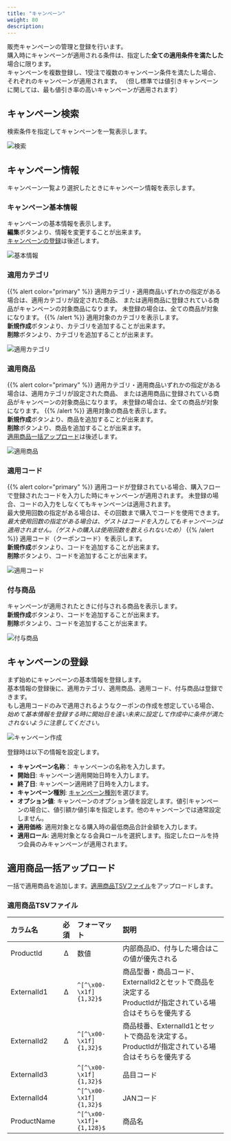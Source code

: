 ```yaml
---
title: "キャンペーン"
weight: 80
description: 
---
```


販売キャンペーンの管理と登録を行います。  
購入時にキャンペーンが適用される条件は、指定した**全ての適用条件を満たした**場合に限ります。  
キャンペーンを複数登録し、1受注で複数のキャンペーン条件を満たした場合、それぞれのキャンペーンが適用されます。
（但し標準では値引きキャンペーンに関しては、最も値引き率の高いキャンペーンが適用されます）


## キャンペーン検索
検索条件を指定してキャンペーンを一覧表示します。

![検索](search.png)

## キャンペーン情報
キャンペーン一覧より選択したときにキャンペーン情報を表示します。

### キャンペーン基本情報
キャンペーンの基本情報を表示します。  
**編集**ボタンより、情報を変更することが出来ます。  
[キャンペーンの登録](.#キャンペーンの登録)は後述します。

![基本情報](basic-info.png)

### 適用カテゴリ
{{% alert color="primary" %}}
適用カテゴリ・適用商品いずれかの指定がある場合は、適用カテゴリが設定された商品、
または適用商品に登録されている商品がキャンペーンの対象商品になります。
未登録の場合は、全ての商品が対象になります。
{{% /alert %}}
適用対象のカテゴリを表示します。  
**新規作成**ボタンより、カテゴリを追加することが出来ます。  
**削除**ボタンより、カテゴリを追加することが出来ます。

![適用カテゴリ](apply-category.png)

### 適用商品
{{% alert color="primary" %}}
適用カテゴリ・適用商品いずれかの指定がある場合は、適用カテゴリが設定された商品、
または適用商品に登録されている商品がキャンペーンの対象商品になります。
未登録の場合は、全ての商品が対象になります。
{{% /alert %}}
適用対象の商品を表示します。  
**新規作成**ボタンより、商品を追加することが出来ます。  
**削除**ボタンより、商品を追加することが出来ます。  
[適用商品一括アップロード](.#適用商品一括アップロード)は後述します。

![適用商品](apply-product.png)

### 適用コード
{{% alert color="primary" %}}
適用コードが登録されている場合、購入フローで登録されたコードを入力した時にキャンペーンが適用されます。
未登録の場合、コードの入力をしなくてもキャンペーンは適用されます。  
最大使用回数の指定がある場合は、その回数まで購入でコードを使用できます。  
*最大使用回数の指定がある場合は、ゲストはコードを入力してもキャンペーンは適用されません。（ゲストの購入は使用回数を数えられないため）*
{{% /alert %}}
適用コード（クーポンコード）を表示します。  
**新規作成**ボタンより、コードを追加することが出来ます。  
**削除**ボタンより、コードを追加することが出来ます。  

![適用コード](apply-code.png)

### 付与商品
キャンペーンが適用されたときに付与される商品を表示します。  
**新規作成**ボタンより、コードを追加することが出来ます。  
**削除**ボタンより、コードを追加することが出来ます。  

![付与商品](benefit.png)

## キャンペーンの登録
まず始めにキャンペーンの基本情報を登録します。  
基本情報の登録後に、適用カテゴリ、適用商品、適用コード、付与商品は登録できます。  
もし適用コードのみで適用されるようなクーポンの作成を想定している場合、
*始めて基本情報を登録する時に開始日を遠い未来に設定して作成中に条件が満たされないように注意してください。*

![キャンペーン作成](create.png)

登録時は以下の情報を設定します。
- **キャンペーン名称**： キャンペーンの名称を入力します。
- **開始日**: キャンペーン適用開始日時を入力します。
- **終了日**: キャンペーン適用終了日時を入力します。
- **キャンペーン種別**: [キャンペーン種別](../../../../development/campaign#標準キャンペーンモジュール)を選びます。
- **オプション値**: キャンペーンのオプション値を設定します。値引キャンペーンの場合に、値引額か値引率を指定します。他のキャンペーンでは通常設定しません。
- **適用価格**: 適用対象となる購入時の最低商品合計金額を入力します。
- **適用ロール**: 適用対象となる会員ロールを選択します。指定したロールを持つ会員のみキャンペーンが適用されます。

## 適用商品一括アップロード
一括で適用商品を追加します。[適用商品TSVファイル](.#適用商品tsvファイル)をアップロードします。

### 適用商品TSVファイル

|      カラム名      |  必須   |       フォーマット       |                                                     説明                                                     |
| :----------------- | :-----: | :----------------------- | :----------------------------------------------------------------------------------------------------------- |
| ProductId          | &Delta; | 数値                     | 内部商品ID、付与した場合はこの値が優先される                                                                 |
| ExternalId1        | &Delta; | `^[^\x00-\x1f]{1,32}$`   | 商品型番・商品コード、ExternalId2とセットで商品を決定する<br>ProductIdが指定されている場合はそちらを優先する |
| ExternalId2        | &Delta; | `^[^\x00-\x1f]{1,32}$`   | 商品枝番、ExternalId1とセットで商品を決定する。ProductIdが指定されている場合はそちらを優先する             |
| ExternalId3        |         | `^[^\x00-\x1f]{1,32}$`   | 品目コード                                                                                                   |
| ExternalId4        |         | `^[^\x00-\x1f]{1,32}$`   | JANコード                                                                                                    |
| ProductName        |         | `^[^\x00-\x1f]+{1,128}$` | 商品名                                                                                                       |

